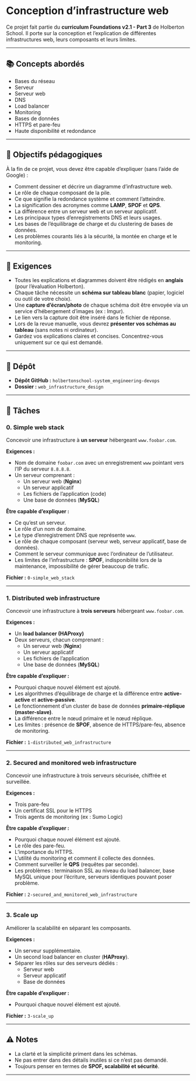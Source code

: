 # Conception d’infrastructure web

Ce projet fait partie du **curriculum Foundations v2.1 - Part 3** de Holberton School.
Il porte sur la conception et l’explication de différentes infrastructures web, leurs composants et leurs limites.

---

## 📚 Concepts abordés

- Bases du réseau
- Serveur
- Serveur web
- DNS
- Load balancer
- Monitoring
- Bases de données
- HTTPS et pare-feu
- Haute disponibilité et redondance

---

## 🎯 Objectifs pédagogiques

À la fin de ce projet, vous devez être capable d’expliquer (sans l’aide de Google) :

- Comment dessiner et décrire un diagramme d’infrastructure web.
- Le rôle de chaque composant de la pile.
- Ce que signifie la redondance système et comment l’atteindre.
- La signification des acronymes comme **LAMP**, **SPOF** et **QPS**.
- La différence entre un serveur web et un serveur applicatif.
- Les principaux types d’enregistrements DNS et leurs usages.
- Les bases de l’équilibrage de charge et du clustering de bases de données.
- Les problèmes courants liés à la sécurité, la montée en charge et le monitoring.

---

## 📝 Exigences

- Toutes les explications et diagrammes doivent être rédigés en **anglais** (pour l’évaluation Holberton).
- Chaque tâche nécessite un **schéma sur tableau blanc** (papier, logiciel ou outil de votre choix).
- Une **capture d’écran/photo** de chaque schéma doit être envoyée via un service d’hébergement d’images (ex : Imgur).
- Le lien vers la capture doit être inséré dans le fichier de réponse.
- Lors de la revue manuelle, vous devrez **présenter vos schémas au tableau** (sans notes ni ordinateur).
- Gardez vos explications claires et concises. Concentrez-vous uniquement sur ce qui est demandé.

---

## 📂 Dépôt

- **Dépôt GitHub :** `holbertonschool-system_engineering-devops`
- **Dossier :** `web_infrastructure_design`

---

## 📌 Tâches

### 0. Simple web stack

Concevoir une infrastructure à **un serveur** hébergeant `www.foobar.com`.

**Exigences :**

- Nom de domaine `foobar.com` avec un enregistrement `www` pointant vers l’IP du serveur `8.8.8.8`.
- Un serveur comprenant :
  - Un serveur web (**Nginx**)
  - Un serveur applicatif
  - Les fichiers de l’application (code)
  - Une base de données (**MySQL**)

**Être capable d’expliquer :**

- Ce qu’est un serveur.
- Le rôle d’un nom de domaine.
- Le type d’enregistrement DNS que représente `www`.
- Le rôle de chaque composant (serveur web, serveur applicatif, base de données).
- Comment le serveur communique avec l’ordinateur de l’utilisateur.
- Les limites de l’infrastructure : **SPOF**, indisponibilité lors de la maintenance, impossibilité de gérer beaucoup de trafic.

**Fichier :** `0-simple_web_stack`

---

### 1. Distributed web infrastructure

Concevoir une infrastructure à **trois serveurs** hébergeant `www.foobar.com`.

**Exigences :**

- Un **load balancer (HAProxy)**
- Deux serveurs, chacun comprenant :
  - Un serveur web (**Nginx**)
  - Un serveur applicatif
  - Les fichiers de l’application
  - Une base de données (**MySQL**)

**Être capable d’expliquer :**

- Pourquoi chaque nouvel élément est ajouté.
- Les algorithmes d’équilibrage de charge et la différence entre **active-active** et **active-passive**.
- Le fonctionnement d’un cluster de base de données **primaire-réplique (master-slave)**.
- La différence entre le nœud primaire et le nœud réplique.
- Les limites : présence de **SPOF**, absence de HTTPS/pare-feu, absence de monitoring.

**Fichier :** `1-distributed_web_infrastructure`

---

### 2. Secured and monitored web infrastructure

Concevoir une infrastructure à trois serveurs sécurisée, chiffrée et surveillée.

**Exigences :**

- Trois pare-feu
- Un certificat SSL pour le HTTPS
- Trois agents de monitoring (ex : Sumo Logic)

**Être capable d’expliquer :**

- Pourquoi chaque nouvel élément est ajouté.
- Le rôle des pare-feu.
- L’importance du HTTPS.
- L’utilité du monitoring et comment il collecte des données.
- Comment surveiller le **QPS** (requêtes par seconde).
- Les problèmes : terminaison SSL au niveau du load balancer, base MySQL unique pour l’écriture, serveurs identiques pouvant poser problème.

**Fichier :** `2-secured_and_monitored_web_infrastructure`

---

### 3. Scale up

Améliorer la scalabilité en séparant les composants.

**Exigences :**

- Un serveur supplémentaire.
- Un second load balancer en cluster (**HAProxy**).
- Séparer les rôles sur des serveurs dédiés :
  - Serveur web
  - Serveur applicatif
  - Base de données

**Être capable d’expliquer :**

- Pourquoi chaque nouvel élément est ajouté.

**Fichier :** `3-scale_up`

---

## ⚠️ Notes

- La clarté et la simplicité priment dans les schémas.
- Ne pas entrer dans des détails inutiles si ce n’est pas demandé.
- Toujours penser en termes de **SPOF, scalabilité et sécurité**.

---
